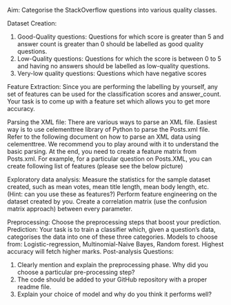 Aim: Categorise the StackOverflow questions into various quality classes.

Dataset Creation:

1. Good-Quality questions: Questions for which score is greater than 5 and answer
count is greater than 0 should be labelled as good quality questions.
2. Low-Quality questions: Questions for which the score is between 0 to 5 and having
no answers should be labelled as low-quality questions.
3. Very-low quality questions: Questions which have negative scores

Feature Extraction: Since you are performing the labelling by yourself, any set of features
can be used for the classification scores and answer_count. Your task is to come up with a
feature set which allows you to get more accuracy.

Parsing the XML file:
There are various ways to parse an XML file. Easiest way is to use celementtree library of
Python to parse the Posts.xml file. Refer to the following document on how to parse an XML
data using celementtree. We recommend you to play around with it to understand the basic
parsing. At the end, you need to create a feature matrix from Posts.xml. For example, for a
particular question on Posts.XML, you can create following list of features (please see the
below picture)


Exploratory data analysis:
Measure the statistics for the sample dataset created, such as mean votes, mean title
length, mean body length, etc. (Hint: can you use these as features?)
Perform feature engineering on the dataset created by you. Create a correlation matrix (use
the confusion matrix approach) between every parameter.

Preprocessing: Choose the preprocessing steps that boost your prediction.
Prediction:
Your task is to train a classifier which, given a question’s data, categorises the data into one
of these three categories.
Models to choose from: Logistic-regression, Multinomial-Naive Bayes, Random forest.
Highest accuracy will fetch higher marks.
Post-analysis Questions:
1. Clearly mention and explain the preprocessing phase. Why did you choose a
particular pre-processing step?
2. The code should be added to your GitHub repository with a proper readme file.
3. Explain your choice of model and why do you think it performs well?
